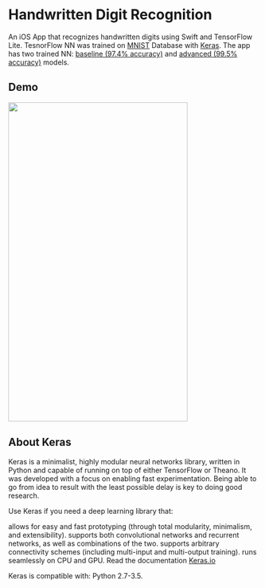 # Handwritten Digit Recognition
An iOS App that recognizes handwritten digits using Swift and TensorFlow Lite. TesnorFlow NN was trained on [MNIST](http://yann.lecun.com/exdb/mnist/) Database with [Keras](https://keras.io/). The app has two trained NN: [baseline (97.4% accuracy)](https://github.com/sevakon/handwritten-digits-recognition/blob/master/PythonScript/mnist_baseline_model.py) and [advanced (99.5% accuracy)](https://github.com/sevakon/handwritten-digits-recognition/blob/master/PythonScript/mnist_advanced_model.py) models.

## Demo
<img src="https://github.com/sevakon/handwritten-digits-recognition/blob/master/demo.gif" width="360" height="640">

## About Keras

Keras is a minimalist, highly modular neural networks library, written in Python and capable of running on top of either TensorFlow or Theano. It was developed with a focus on enabling fast experimentation. Being able to go from idea to result with the least possible delay is key to doing good research.

Use Keras if you need a deep learning library that:

allows for easy and fast prototyping (through total modularity, minimalism, and extensibility).
supports both convolutional networks and recurrent networks, as well as combinations of the two.
supports arbitrary connectivity schemes (including multi-input and multi-output training).
runs seamlessly on CPU and GPU.
Read the documentation [Keras.io](http://keras.io/)

Keras is compatible with: Python 2.7-3.5.
